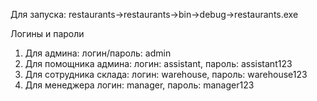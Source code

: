 Для запуска: restaurants->restaurants->bin->debug->restaurants.exe

Логины и пароли
1. Для админа: логин/пароль: admin
2. Для помощника админа: логин: assistant, пароль: assistant123
3. Для сотрудника склада: логин: warehouse, пароль: warehouse123
4. Для менеджера логин: manager, пароль: manager123
